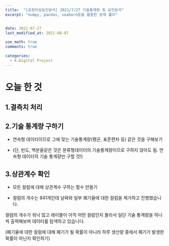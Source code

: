 ```yaml
---
title:  "[공정이상요인분석] 2021/7/27 기술통계량 및 요인분석"
excerpt: "numpy, pandas, seaborn등을 활용한 문제 풀이"


date: 2021-07-27
last_modified_at: 2021-08-07

use_math: true
comments: true

categories:
  - K-Digital Project
---
```




# 오늘 한 것



## 1.결측치 처리



## 2.기술 통계량 구하기

- 연속형 데이터이므로 그에 맞는 기술통계량(평균, 표준편차 등) 같은 것을 구해보기

- (단, 빈도, 백분율같은 것은 분류형데이터의 기술통계량이므로 구하지 않아도 됨. 연속형 데이터의 기술 통계량만 구할 것!)



## 3.상관계수 확인

- 모든 컬럼에 대해 상관계수 구하는 함수 만들기

- 컬럼의 개수는 841개인데 날짜와 일부 폐기율에 대한 컬럼을 제거하고 진행했습니다. 



컬럼의 개수가 워낙 많고 레이블이 아직 어떤 컬럼인지 몰라서 일단 기술 통계량을 하나씩 출력해보며 데이터를 탐색하고 있습니다. 



(폐기율에 대한 컬럼에 대해 폐기가 될 확률이 아니라 하루 생산량 중에서 폐기가 발생한 확률이 아닌지 확인하기)
